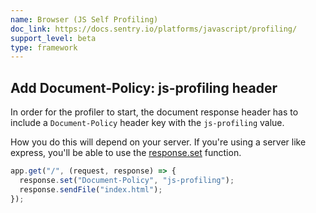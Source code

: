 ```yaml
---
name: Browser (JS Self Profiling)
doc_link: https://docs.sentry.io/platforms/javascript/profiling/
support_level: beta
type: framework
---
```


## Add Document-Policy: js-profiling header

In order for the profiler to start, the document response header has to include a `Document-Policy` header key with the `js-profiling` value.

How you do this will depend on your server. If you're using a server like express, you'll be able to use the [response.set](https://expressjs.com/en/4x/api.html#res.set) function.

```js
app.get("/", (request, response) => {
  response.set("Document-Policy", "js-profiling");
  response.sendFile("index.html");
});
```
